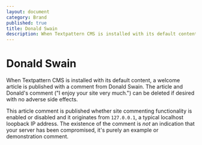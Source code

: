 ```yaml
---
layout: document
category: Brand
published: true
title: Donald Swain
description: When Textpattern CMS is installed with its default content, a welcome article is published along with a comment from Donald Swain.
---
```


# Donald Swain

When Textpattern CMS is installed with its default content, a welcome article is published with a comment from Donald Swain. The article and Donald's comment ("I enjoy your site very much.") can be deleted if desired with no adverse side effects.

This article comment is published whether site commenting functionality is enabled or disabled and it originates from `127.0.0.1`, a typical localhost loopback IP address. The existence of the comment is *not* an indication that your server has been compromised, it's purely an example or demonstration comment.
